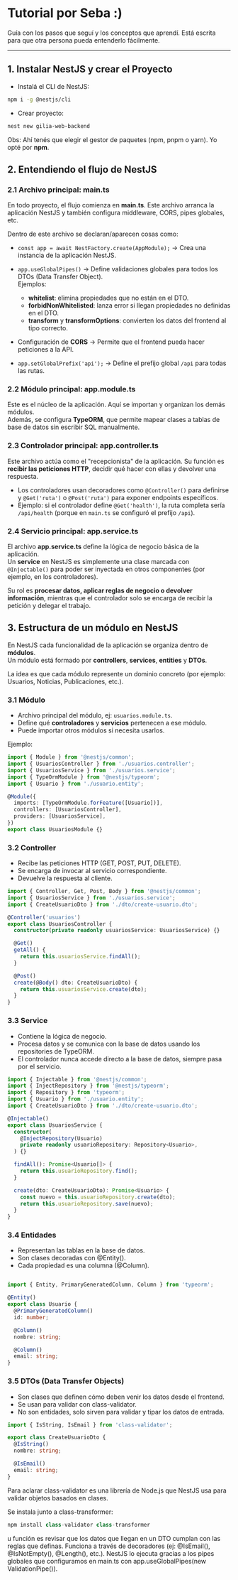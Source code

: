 # Tutorial por Seba :)

Guía con los pasos que seguí y los conceptos que aprendí. Está escrita para que otra persona pueda entenderlo fácilmente.

---

## 1. Instalar NestJS y crear el Proyecto

- Instalá el CLI de NestJS:
```bash
npm i -g @nestjs/cli
```

- Crear proyecto:
```bash
nest new gilia-web-backend
```

Obs: Ahí tenés que elegir el gestor de paquetes (npm, pnpm o yarn). Yo opté por **npm**.

## 2. Entendiendo el flujo de NestJS

### 2.1 Archivo principal: **main.ts**

En todo proyecto, el flujo comienza en **main.ts**. Este archivo arranca la aplicación NestJS y también configura middleware, CORS, pipes globales, etc.

Dentro de este archivo se declaran/aparecen cosas como:

- `const app = await NestFactory.create(AppModule);` → Crea una instancia de la aplicación NestJS.

- `app.useGlobalPipes()` → Define validaciones globales para todos los DTOs (Data Transfer Object).  
  Ejemplos:  
  - **whitelist**: elimina propiedades que no están en el DTO.  
  - **forbidNonWhitelisted**: lanza error si llegan propiedades no definidas en el DTO.  
  - **transform** y **transformOptions**: convierten los datos del frontend al tipo correcto.

- Configuración de **CORS**  → Permite que el frontend pueda hacer peticiones a la API.

- `app.setGlobalPrefix('api');` → Define el prefijo global `/api` para todas las rutas.


### 2.2 Módulo principal: **app.module.ts**

Este es el núcleo de la aplicación. Aquí se importan y organizan los demás módulos.  
Además, se configura **TypeORM**, que permite mapear clases a tablas de base de datos sin escribir SQL manualmente.

### 2.3 Controlador principal: **app.controller.ts**

Este archivo actúa como el "recepcionista" de la aplicación. Su función es **recibir las peticiones HTTP**, decidir qué hacer con ellas y devolver una respuesta.

- Los controladores usan decoradores como `@Controller()` para definirse y `@Get('ruta')` o `@Post('ruta')` para exponer endpoints específicos.
- Ejemplo: si el controlador define `@Get('health')`, la ruta completa sería `/api/health` (porque en `main.ts` se configuró el prefijo `/api`).


### 2.4 Servicio principal: **app.service.ts**

El archivo **app.service.ts** define la lógica de negocio básica de la aplicación.  
Un **service** en NestJS es simplemente una clase marcada con `@Injectable()` para poder ser inyectada en otros componentes (por ejemplo, en los controladores).  

Su rol es **procesar datos, aplicar reglas de negocio o devolver información**, mientras que el controlador solo se encarga de recibir la petición y delegar el trabajo.

## 3. Estructura de un módulo en NestJS

En NestJS cada funcionalidad de la aplicación se organiza dentro de **módulos**.  
Un módulo está formado por **controllers**, **services**, **entities** y **DTOs**.  

La idea es que cada módulo represente un dominio concreto (por ejemplo: Usuarios, Noticias, Publicaciones, etc.).


### 3.1 Módulo

- Archivo principal del módulo, ej: `usuarios.module.ts`.  
- Define qué **controladores** y **servicios** pertenecen a ese módulo.  
- Puede importar otros módulos si necesita usarlos.  

Ejemplo:
```typescript
import { Module } from '@nestjs/common';
import { UsuariosController } from './usuarios.controller';
import { UsuariosService } from './usuarios.service';
import { TypeOrmModule } from '@nestjs/typeorm';
import { Usuario } from './usuario.entity';

@Module({
  imports: [TypeOrmModule.forFeature([Usuario])],
  controllers: [UsuariosController],
  providers: [UsuariosService],
})
export class UsuariosModule {}
```

### 3.2 Controller
 - Recibe las peticiones HTTP (GET, POST, PUT, DELETE).
 - Se encarga de invocar al servicio correspondiente.
 - Devuelve la respuesta al cliente.

```typescript
import { Controller, Get, Post, Body } from '@nestjs/common';
import { UsuariosService } from './usuarios.service';
import { CreateUsuarioDto } from './dto/create-usuario.dto';

@Controller('usuarios')
export class UsuariosController {
  constructor(private readonly usuariosService: UsuariosService) {}

  @Get()
  getAll() {
    return this.usuariosService.findAll();
  }

  @Post()
  create(@Body() dto: CreateUsuarioDto) {
    return this.usuariosService.create(dto);
  }
}

```

### 3.3 Service
 - Contiene la lógica de negocio.
 - Procesa datos y se comunica con la base de datos usando los repositories de TypeORM.
 - El controlador nunca accede directo a la base de datos, siempre pasa por el servicio.

```typescript
import { Injectable } from '@nestjs/common';
import { InjectRepository } from '@nestjs/typeorm';
import { Repository } from 'typeorm';
import { Usuario } from './usuario.entity';
import { CreateUsuarioDto } from './dto/create-usuario.dto';

@Injectable()
export class UsuariosService {
  constructor(
    @InjectRepository(Usuario)
    private readonly usuarioRepository: Repository<Usuario>,
  ) {}

  findAll(): Promise<Usuario[]> {
    return this.usuarioRepository.find();
  }

  create(dto: CreateUsuarioDto): Promise<Usuario> {
    const nuevo = this.usuarioRepository.create(dto);
    return this.usuarioRepository.save(nuevo);
  }
}

```

### 3.4 Entidades
 - Representan las tablas en la base de datos.
 - Son clases decoradas con @Entity().
 - Cada propiedad es una columna (@Column).
```typescript

import { Entity, PrimaryGeneratedColumn, Column } from 'typeorm';

@Entity()
export class Usuario {
  @PrimaryGeneratedColumn()
  id: number;

  @Column()
  nombre: string;

  @Column()
  email: string;
}
```

### 3.5 DTOs (Data Transfer Objects)
- Son clases que definen cómo deben venir los datos desde el frontend.
- Se usan para validar con class-validator.
- No son entidades, solo sirven para validar y tipar los datos de entrada.

```typescript
import { IsString, IsEmail } from 'class-validator';

export class CreateUsuarioDto {
  @IsString()
  nombre: string;

  @IsEmail()
  email: string;
}
```
Para aclarar class-validator es una librería de Node.js que NestJS usa para validar objetos basados en clases.

Se instala junto a class-transformer:

```typescript
npm install class-validator class-transformer
```

u función es revisar que los datos que llegan en un DTO cumplan con las reglas que definas. Funciona a través de decoradores (ej: @IsEmail(), @IsNotEmpty(), @Length(), etc.). NestJS lo ejecuta gracias a los pipes globales que configuramos en main.ts con app.useGlobalPipes(new ValidationPipe()).